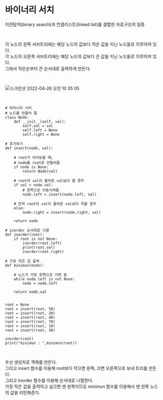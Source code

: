 # 바이너리 서치
이진탐색(binary search)과 연결리스트(linked list)를 결합한 자료구조의 일종

<br>

각 노드의 왼쪽 서브트리에는 해당 노드의 값보다 작은 값을 지닌 노드들로 이루어져 있다.  
각 노드의 오른쪽 서브트리에는 해당 노드의 값보다 큰 값을 지닌 노드들로 이루어져 있다.  
그래서 작은순부터 큰 순서대로 출력하게 만든다.

<br>

![스크린샷 2022-04-26 오전 10 35 05](https://user-images.githubusercontent.com/81137234/165202203-9882f0c3-b38f-4d58-9b73-99cd25ea8814.png)

<br>

```
# 바이너리 서치
# 노드를 만들어 줌
class Node:
    def __init__(self, val):
        self.val = val
        self.left = None
        self.right = None

# 추가하기
def insert(node, val):

    # root가 비어있을 때,
    # node를 root로 만들어줌
    if node is None:
        return Node(val)

    # root의 val이 들어온 val보다 클 경우
    if val < node.val:
        # 왼쪽으로 이동시켜줌
        node.left = insert(node.left, val)

    # 만약 root의 val이 들어온 val보다 작을 경우
    else:
        node.right = insert(node.right, val)

    return node

# inorder 순서대로 나열
def inorder(root):
    if root is not None:
        inorder(root.left)
        print(root.val)
        inorder(root.right)

# 가장 작은 값 출력
def minimun(node):

    # 노드가 가장 왼쪽으로 가면 됨
    while node.left is not None:
        node = node.left

    return node.val


root = None
root = insert(root, 50)
root = insert(root, 20)
root = insert(root, 40)
root = insert(root, 70)
root = insert(root, 10)
root = insert(root, 30)

inorder(root)
print("minimun : ",minimun(root))
```

<br>

우선 생성자로 객체를 만든다.  
그리고 insert 함수를 이용해 root보다 작으면 왼쪽, 크면 오른쪽으로 보내 트리를 만든다.  
그리고 inorder 함수를 이용해 순서대로 나열한다.  
가장 작은 값을 출력하고 싶으면 맨 왼쪽이므로 minimun 함수를 이용해서 맨 왼쪽 노드의 값을 리턴해준다.  

<br>

